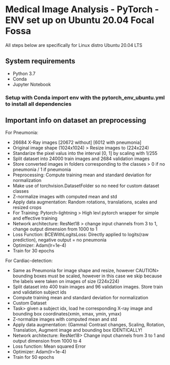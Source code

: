 # Medical Image Analysis - PyTorch - ENV set up on Ubuntu 20.04 Focal Fossa
All steps below are specifically for Linux distro Ubuntu 20.04 LTS

## System requirements
- Python 3.7
- Conda
- Jupyter Notebook

### Setup with Conda import env with the pytorch_env_ubuntu.yml to install all dependencies

## Important info on dataset an preprocessing

For Pneumonia:
- 26684 X-Ray images [20672 without] [6012 with pneumonia]
- Original image shape (1024x1024) > Resize images to (224x224)
- Standarize the pixel valus into the interval [0, 1] by scaling with 1/255
- Split dataset into 24000 train images and 2684 validation images
- Store converted images in folders corresponding to the classes > 0 if no pneumonia / 1 if pneumonia
- Preprocessing: Compute training mean and standard deviation for normalization
- Make use of torchvision.DatasetFolder so no need for custom dataset classes
- Z-normalize images with computed mean and std
- Apply data augmentation: Random rotations, translations, scales and resized crops
- For Training: Pytorch-lightning > High levl pytorch wrapper for simple and effective training
- Network architecture: ResNet18 > change input channels from 3 to 1, change output dimension from 1000 to 1
- Loss Function: BCEWithLogitsLoss: Directly applied to logits(raw prediction), negative output = no pneumonia
- Optimizer: Adam(lr=1e-4)
- Train for 30 epochs

For Cardiac-detection:
- Same as Pneumonia for image shape and resize, however CAUTION> bounding boxes must be scaled, however in this case we skip because the labels were taken on images of size (224x224)
- Split dataset into 400 train images and 96 validation images. Store train and validation subject ids
- Compute training mean and standard deviation for normalization
- Custom Dataset
- Task> given a subject idx, load he corresponding X-ray image and bounding box coordinates(xmin, xmax, ymin, ymax)
- Z-normalize images with computed mean and std
- Apply data augmentation: (Gamma) Contrast changes, Scaling, Rotation, Translation, Augment image and bounding box IDENTICALLY!
- Network architecture: ResNet18> Change input channels from 3 to 1 and output dimension from 1000 to 4
- Loss function: Mean squared Error
- Optimizer: Adam(lr=1e-4)
- Train for 50 epochs

